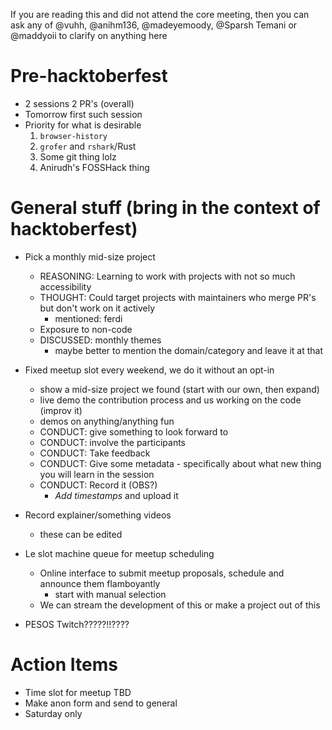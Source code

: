 If you are reading this and did not attend the core meeting, then you can ask any of @vuhh, @anihm136, @madeyemoody, @Sparsh Temani or @maddyoii to clarify on anything here


# Pre-hacktoberfest
- 2 sessions 2 PR's (overall)
- Tomorrow first such session 
- Priority for what is desirable
  1. `browser-history`
  2. `grofer` and `rshark`/Rust
  3. Some git thing lolz
  4. Anirudh's FOSSHack thing

# General stuff (bring in the context of hacktoberfest)

- Pick a monthly mid-size project
  - REASONING: Learning to work with projects with not so much accessibility
  - THOUGHT: Could target projects with maintainers who merge PR's but don't work on it actively
    - mentioned: ferdi
  - Exposure to non-code
  - DISCUSSED: monthly themes
    - maybe better to mention the domain/category and leave it at that

- Fixed meetup slot every weekend, we do it without an opt-in
  - show a mid-size project we found (start with our own, then expand)
  - live demo the contribution process and us working on the code (improv it)
  - demos on anything/anything fun
  - CONDUCT: give something to look forward to
  - CONDUCT: involve the participants
  - CONDUCT: Take feedback
  - CONDUCT: Give some metadata - specifically about what new thing you will learn in the session
  - CONDUCT: Record it (OBS?)
    - *Add timestamps* and upload it

- Record explainer/something videos
  - these can be edited

- Le slot machine queue for meetup scheduling
  - Online interface to submit meetup proposals, schedule and announce them flamboyantly
    - start with manual selection
  - We can stream the development of this or make a project out of this

- PESOS Twitch?????!!????

# Action Items

- Time slot for meetup TBD 
- Make anon form and send to general
- Saturday only
